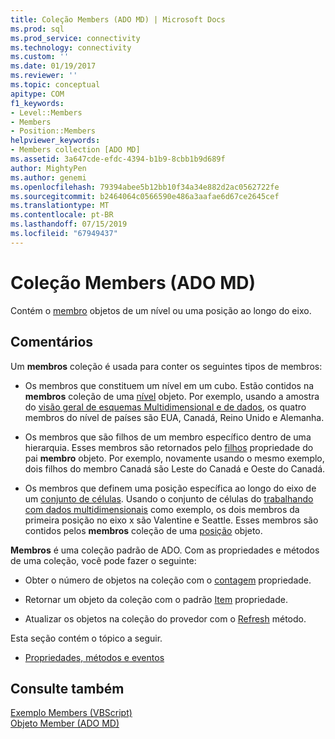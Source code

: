 ```yaml
---
title: Coleção Members (ADO MD) | Microsoft Docs
ms.prod: sql
ms.prod_service: connectivity
ms.technology: connectivity
ms.custom: ''
ms.date: 01/19/2017
ms.reviewer: ''
ms.topic: conceptual
apitype: COM
f1_keywords:
- Level::Members
- Members
- Position::Members
helpviewer_keywords:
- Members collection [ADO MD]
ms.assetid: 3a647cde-efdc-4394-b1b9-8cbb1b9d689f
author: MightyPen
ms.author: genemi
ms.openlocfilehash: 79394abee5b12bb10f34a34e882d2ac0562722fe
ms.sourcegitcommit: b2464064c0566590e486a3aafae6d67ce2645cef
ms.translationtype: MT
ms.contentlocale: pt-BR
ms.lasthandoff: 07/15/2019
ms.locfileid: "67949437"
---
```

# <a name="members-collection-ado-md"></a>Coleção Members (ADO MD)
Contém o [membro](../../../ado/reference/ado-md-api/member-object-ado-md.md) objetos de um nível ou uma posição ao longo do eixo.  
  
## <a name="remarks"></a>Comentários  
 Um **membros** coleção é usada para conter os seguintes tipos de membros:  
  
-   Os membros que constituem um nível em um cubo. Estão contidos na **membros** coleção de uma [nível](../../../ado/reference/ado-md-api/level-object-ado-md.md) objeto. Por exemplo, usando a amostra do [visão geral de esquemas Multidimensional e de dados](../../../ado/guide/multidimensional/overview-of-multidimensional-schemas-and-data.md), os quatro membros do nível de países são EUA, Canadá, Reino Unido e Alemanha.  
  
-   Os membros que são filhos de um membro específico dentro de uma hierarquia. Esses membros são retornados pelo [filhos](../../../ado/reference/ado-md-api/children-property-ado-md.md) propriedade do pai **membro** objeto. Por exemplo, novamente usando o mesmo exemplo, dois filhos do membro Canadá são Leste do Canadá e Oeste do Canadá.  
  
-   Os membros que definem uma posição específica ao longo do eixo de um [conjunto de células](../../../ado/reference/ado-md-api/cellset-object-ado-md.md). Usando o conjunto de células do [trabalhando com dados multidimensionais](../../../ado/guide/multidimensional/working-with-multidimensional-data.md) como exemplo, os dois membros da primeira posição no eixo x são Valentine e Seattle. Esses membros são contidos pelos **membros** coleção de uma [posição](../../../ado/reference/ado-md-api/position-object-ado-md.md) objeto.  
  
 **Membros** é uma coleção padrão de ADO. Com as propriedades e métodos de uma coleção, você pode fazer o seguinte:  
  
-   Obter o número de objetos na coleção com o [contagem](../../../ado/reference/ado-api/count-property-ado.md) propriedade.  
  
-   Retornar um objeto da coleção com o padrão [Item](../../../ado/reference/ado-api/item-property-ado.md) propriedade.  
  
-   Atualizar os objetos na coleção do provedor com o [Refresh](../../../ado/reference/ado-api/refresh-method-ado.md) método.  
  
 Esta seção contém o tópico a seguir.  
  
-   [Propriedades, métodos e eventos](../../../ado/reference/ado-md-api/members-collection-properties-methods-and-events.md)  
  
## <a name="see-also"></a>Consulte também  
 [Exemplo Members (VBScript)](../../../ado/reference/ado-md-api/members-example-vbscript.md)   
 [Objeto Member (ADO MD)](../../../ado/reference/ado-md-api/member-object-ado-md.md)
